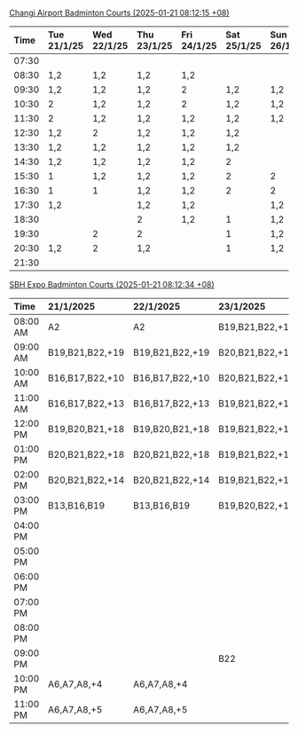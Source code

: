[Changi Airport Badminton Courts (2025-01-21 08:12:15 +08)](https://www.carc.org.sg/FacilityBooking.aspx)

| Time   | Tue 21/1/25   | Wed 22/1/25   | Thu 23/1/25   | Fri 24/1/25   | Sat 25/1/25   | Sun 26/1/25   | Mon 27/1/25   |
|:-------|:--------------|:--------------|:--------------|:--------------|:--------------|:--------------|:--------------|
| 07:30  |               |               |               |               |               |               |               |
| 08:30  | 1,2           | 1,2           | 1,2           | 1,2           |               |               | 1,2           |
| 09:30  | 1,2           | 1,2           | 1,2           | 2             | 1,2           | 1,2           | 1,2           |
| 10:30  | 2             | 1,2           | 1,2           | 2             | 1,2           | 1,2           | 1,2           |
| 11:30  | 2             | 1,2           | 1,2           | 1,2           | 1,2           | 1,2           | 1,2           |
| 12:30  | 1,2           | 2             | 1,2           | 1,2           | 1,2           |               | 1,2           |
| 13:30  | 1,2           | 1,2           | 1,2           | 1,2           | 1,2           |               | 1,2           |
| 14:30  | 1,2           | 1,2           | 1,2           | 1,2           | 2             |               | 1,2           |
| 15:30  | 1             | 1,2           | 1,2           | 1,2           | 2             | 2             | 1,2           |
| 16:30  | 1             | 1             | 1,2           | 1,2           | 2             | 2             | 1,2           |
| 17:30  | 1,2           |               | 1,2           | 1,2           |               | 1,2           | 1,2           |
| 18:30  |               |               | 2             | 1,2           | 1             | 1,2           | 1             |
| 19:30  |               | 2             | 2             |               | 1             | 1,2           |               |
| 20:30  | 1,2           | 2             | 1,2           |               | 1             | 1,2           | 2             |
| 21:30  |               |               |               |               |               |               |               |

[SBH Expo Badminton Courts (2025-01-21 08:12:34 +08)](https://singaporebadmintonhall.getomnify.com/widgets/O3MRKGBH359GA55KHMG1RD)

| Time     | 21/1/2025       | 22/1/2025       | 23/1/2025       | 24/1/2025       | 25/1/2025       | 26/1/2025       | 27/1/2025       |
|:---------|:----------------|:----------------|:----------------|:----------------|:----------------|:----------------|:----------------|
| 08:00 AM | A2              | A2              | B19,B21,B22,+18 | B19,B21,B22,+19 | B19,B21,B22,+12 | B16,B20,B21,+4  | B19,B21,B22,+10 |
| 09:00 AM | B19,B21,B22,+19 | B19,B21,B22,+19 | B20,B21,B22,+15 | B19,B20,B21,+17 | B19,B21,B22,+13 |                 | A6              |
| 10:00 AM | B16,B17,B22,+10 | B16,B17,B22,+10 | B20,B21,B22,+17 | B19,B20,B21,+17 | B19,B20,B21,+16 |                 |                 |
| 11:00 AM | B16,B17,B22,+13 | B16,B17,B22,+13 | B19,B21,B22,+17 | B19,B21,B22,+17 | B19,B20,B21,+16 |                 |                 |
| 12:00 PM | B19,B20,B21,+18 | B19,B20,B21,+18 | B19,B21,B22,+19 | B19,B21,B22,+13 | B19,B21,B22,+19 |                 | A5,B12,B17      |
| 01:00 PM | B20,B21,B22,+18 | B20,B21,B22,+18 | B19,B21,B22,+19 | B19,B21,B22,+15 | B19,B21,B22,+19 |                 | B19,B21,B22,+5  |
| 02:00 PM | B20,B21,B22,+14 | B20,B21,B22,+14 | B19,B21,B22,+13 | B19,B21,B22,+15 | B20,B21,B22,+12 | A9,B17,B22,+1   | B11,B13,B14     |
| 03:00 PM | B13,B16,B19     | B13,B16,B19     | B19,B20,B22,+11 | B20,B21,B22,+11 | B16,B17,B18     |                 |                 |
| 04:00 PM |                 |                 |                 | B20,B21,B22     |                 | B13             | A6              |
| 05:00 PM |                 |                 |                 |                 | B13             |                 | A1,A7           |
| 06:00 PM |                 |                 |                 |                 |                 |                 | A7,A8,A9,+3     |
| 07:00 PM |                 |                 |                 |                 |                 | A3              | A10,B14,B15,+8  |
| 08:00 PM |                 |                 |                 |                 |                 | A10,A9,B13,+1   | B19,B21,B22,+18 |
| 09:00 PM |                 |                 | B22             |                 |                 | A10,B15,B16,+4  | B19,B21,B22,+19 |
| 10:00 PM | A6,A7,A8,+4     | A6,A7,A8,+4     |                 | A10,A8,A9,+4    | A10,B21,B22,+1  | B20,B21,B22,+17 | A10,A8,A9,+7    |
| 11:00 PM | A6,A7,A8,+5     | A6,A7,A8,+5     |                 | A10,A8,A9,+4    | B20,B21,B22,+10 | B20,B21,B22,+19 | A10,A8,A9,+7    |
